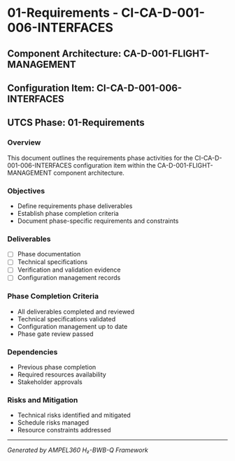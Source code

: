 # 01-Requirements - CI-CA-D-001-006-INTERFACES

## Component Architecture: CA-D-001-FLIGHT-MANAGEMENT
## Configuration Item: CI-CA-D-001-006-INTERFACES
## UTCS Phase: 01-Requirements

### Overview
This document outlines the requirements phase activities for the CI-CA-D-001-006-INTERFACES configuration item within the CA-D-001-FLIGHT-MANAGEMENT component architecture.

### Objectives
- Define requirements phase deliverables
- Establish phase completion criteria
- Document phase-specific requirements and constraints

### Deliverables
- [ ] Phase documentation
- [ ] Technical specifications
- [ ] Verification and validation evidence
- [ ] Configuration management records

### Phase Completion Criteria
- All deliverables completed and reviewed
- Technical specifications validated
- Configuration management up to date
- Phase gate review passed

### Dependencies
- Previous phase completion
- Required resources availability
- Stakeholder approvals

### Risks and Mitigation
- Technical risks identified and mitigated
- Schedule risks managed
- Resource constraints addressed

---
*Generated by AMPEL360 H₂-BWB-Q Framework*
